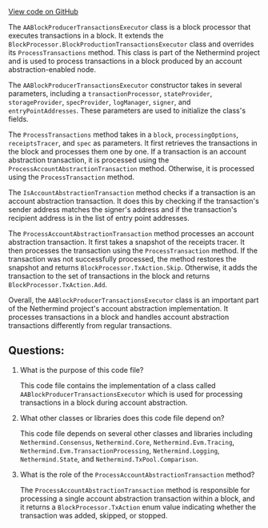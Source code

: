 [View code on GitHub](https://github.com/nethermindeth/nethermind/Nethermind.AccountAbstraction/Executor/AABlockProducerTransactionsExecutor.cs)

The `AABlockProducerTransactionsExecutor` class is a block processor that executes transactions in a block. It extends the `BlockProcessor.BlockProductionTransactionsExecutor` class and overrides its `ProcessTransactions` method. This class is part of the Nethermind project and is used to process transactions in a block produced by an account abstraction-enabled node.

The `AABlockProducerTransactionsExecutor` constructor takes in several parameters, including a `transactionProcessor`, `stateProvider`, `storageProvider`, `specProvider`, `logManager`, `signer`, and `entryPointAddresses`. These parameters are used to initialize the class's fields.

The `ProcessTransactions` method takes in a `block`, `processingOptions`, `receiptsTracer`, and `spec` as parameters. It first retrieves the transactions in the block and processes them one by one. If a transaction is an account abstraction transaction, it is processed using the `ProcessAccountAbstractionTransaction` method. Otherwise, it is processed using the `ProcessTransaction` method.

The `IsAccountAbstractionTransaction` method checks if a transaction is an account abstraction transaction. It does this by checking if the transaction's sender address matches the signer's address and if the transaction's recipient address is in the list of entry point addresses.

The `ProcessAccountAbstractionTransaction` method processes an account abstraction transaction. It first takes a snapshot of the receipts tracer. It then processes the transaction using the `ProcessTransaction` method. If the transaction was not successfully processed, the method restores the snapshot and returns `BlockProcessor.TxAction.Skip`. Otherwise, it adds the transaction to the set of transactions in the block and returns `BlockProcessor.TxAction.Add`.

Overall, the `AABlockProducerTransactionsExecutor` class is an important part of the Nethermind project's account abstraction implementation. It processes transactions in a block and handles account abstraction transactions differently from regular transactions.
## Questions: 
 1. What is the purpose of this code file?
    
    This code file contains the implementation of a class called `AABlockProducerTransactionsExecutor` which is used for processing transactions in a block during account abstraction.

2. What other classes or libraries does this code file depend on?
    
    This code file depends on several other classes and libraries including `Nethermind.Consensus`, `Nethermind.Core`, `Nethermind.Evm.Tracing`, `Nethermind.Evm.TransactionProcessing`, `Nethermind.Logging`, `Nethermind.State`, and `Nethermind.TxPool.Comparison`.

3. What is the role of the `ProcessAccountAbstractionTransaction` method?
    
    The `ProcessAccountAbstractionTransaction` method is responsible for processing a single account abstraction transaction within a block, and it returns a `BlockProcessor.TxAction` enum value indicating whether the transaction was added, skipped, or stopped.